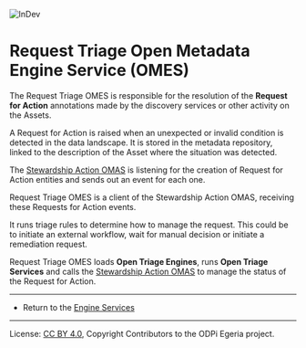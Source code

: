 <!-- SPDX-License-Identifier: CC-BY-4.0 -->
<!-- Copyright Contributors to the ODPi Egeria project. -->

![InDev](../../../open-metadata-publication/website/images/egeria-content-status-in-development.png#pagewidth)

# Request Triage Open Metadata Engine Service (OMES)

The Request Triage OMES is responsible for the resolution of the
**Request for Action** annotations made by the discovery services or other activity on the Assets.

A Request for Action is raised when an unexpected or invalid
condition is detected in the data landscape.
It is stored in the metadata repository, linked to the description of
the Asset where the situation was detected.

The [Stewardship Action OMAS](../../access-services/stewardship-action) is listening for the creation
of Request for Action entities and sends out an event
for each one.

Request Triage OMES is a client of the Stewardship Action OMAS,
receiving these Requests for Action events.

It runs triage rules to 
determine how to manage the request.  This could be to initiate an external workflow, wait for manual decision or 
initiate a remediation request.

Request Triage OMES loads **Open Triage Engines**,
runs **Open Triage Services** and
calls the [Stewardship Action OMAS](../../access-services/stewardship-action) to manage the status of the
Request for Action.

----
* Return to the [Engine Services](..)

----
License: [CC BY 4.0](https://creativecommons.org/licenses/by/4.0/),
Copyright Contributors to the ODPi Egeria project.